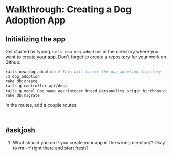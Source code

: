 # Walkthrough: Creating a Dog Adoption App

## Initializing the app

Get started by typing `rails new dog_adoption` in the directory where you want to create your app. Don't forget to create a repository for your work on Github.

```bash
rails new dog_adoption # This will create the dog_adoption directory
cd dog_adoption
rake db:create
rails g controller api/dogs
rails g model Dog name age:integer breed personality origin birthday:date   # Note: add an images model later
rake db:migrate
```

In the routes,  add a couple routes:

```bash

```

```ruby

```

## #askjosh

1. What should you do if you create your app in the wrong directory? Okay to rm -rf right there and start fresh?
